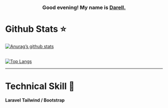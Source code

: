 <h3 align="center">
Good evening! My name is <a href="#" target="_blank" rel="nonreferrer">Darell.</a>
</h3>



<h1>Github Stats ⭐</h1>

[![Anurag’s github stats](https://github-readme-stats.vercel.app/api?username=PurplishCode)](https://github.com/PurplishCode)
<br><br>



[![Top Langs](https://github-readme-stats.vercel.app/api/top-langs/?username=PurplishCode&layout=compact)](https://github.com/PurplishCode)
<hr>

<h1>Technical Skill 💼</h1>

<strong>Laravel</strong>
<strong>Tailwind / Bootstrap </strong>

